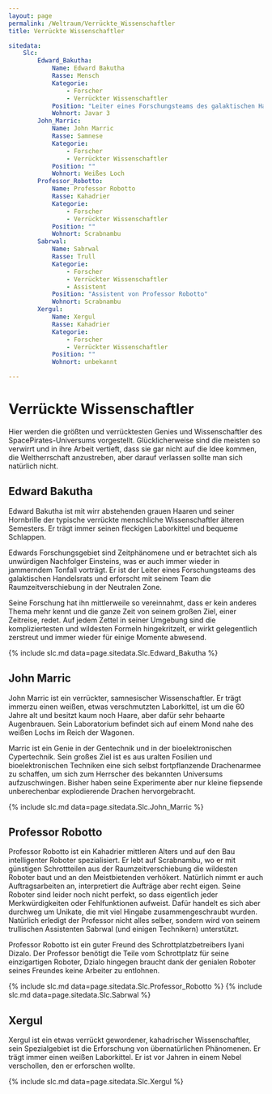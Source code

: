 ```yaml
---
layout: page
permalink: /Weltraum/Verrückte_Wissenschaftler
title: Verrückte Wissenschaftler

sitedata:
    Slc:
        Edward_Bakutha:
            Name: Edward Bakutha
            Rasse: Mensch
            Kategorie:
                - Forscher
                - Verrückter Wissenschaftler
            Position: "Leiter eines Forschungsteams des galaktischen Handelsrats."
            Wohnort: Javar 3
        John_Marric:
            Name: John Marric
            Rasse: Samnese
            Kategorie:
                - Forscher
                - Verrückter Wissenschaftler
            Position: ""
            Wohnort: Weißes Loch
        Professor_Robotto:
            Name: Professor Robotto
            Rasse: Kahadrier
            Kategorie:
                - Forscher
                - Verrückter Wissenschaftler
            Position: ""
            Wohnort: Scrabnambu
        Sabrwal:
            Name: Sabrwal
            Rasse: Trull
            Kategorie:
                - Forscher
                - Verrückter Wissenschaftler
                - Assistent
            Position: "Assistent von Professor Robotto"
            Wohnort: Scrabnambu
        Xergul:
            Name: Xergul
            Rasse: Kahadrier
            Kategorie:
                - Forscher
                - Verrückter Wissenschaftler
            Position: ""
            Wohnort: unbekannt

---
```


# Verrückte Wissenschaftler

Hier werden die größten und verrücktesten Genies und Wissenschaftler des SpacePirates-Universums vorgestellt. Glücklicherweise sind die meisten so verwirrt und in ihre Arbeit vertieft, dass sie gar nicht auf die Idee kommen, die Weltherrschaft anzustreben, aber darauf verlassen sollte man sich natürlich nicht.

## Edward Bakutha

Edward Bakutha ist mit wirr abstehenden grauen Haaren und seiner Hornbrille der typische verrückte menschliche Wissenschaftler älteren Semesters. Er trägt immer seinen fleckigen Laborkittel und bequeme Schlappen.

Edwards Forschungsgebiet sind Zeitphänomene und er betrachtet sich als unwürdigen Nachfolger Einsteins, was er auch immer wieder in jammerndem Tonfall vorträgt. Er ist der Leiter eines Forschungsteams des galaktischen Handelsrats und erforscht mit seinem Team die Raumzeitverschiebung in der Neutralen Zone.

Seine Forschung hat ihn mittlerweile so vereinnahmt, dass er kein anderes Thema mehr kennt und die ganze Zeit von seinem großen Ziel, einer Zeitreise, redet. Auf jedem Zettel in seiner Umgebung sind die kompliziertesten und wildesten Formeln hingekritzelt, er wirkt gelegentlich zerstreut und immer wieder für einige Momente abwesend.

{% include slc.md data=page.sitedata.Slc.Edward_Bakutha %}

## John Marric

John Marric ist ein verrückter, samnesischer Wissenschaftler. Er trägt immerzu einen weißen, etwas verschmutzten Laborkittel, ist um die 60 Jahre alt und besitzt kaum noch Haare, aber dafür sehr behaarte Augenbrauen. Sein Laboratorium befindet sich auf einem Mond nahe des weißen Lochs im Reich der Wagonen.

Marric ist ein Genie in der Gentechnik und in der bioelektronischen Cypertechnik. Sein großes Ziel ist es aus uralten Fosilien und bioelektronischen Techniken eine sich selbst fortpflanzende Drachenarmee zu schaffen, um sich zum Herrscher des bekannten Universums aufzuschwingen. Bisher haben seine Experimente aber nur kleine fiepsende unberechenbar explodierende Drachen hervorgebracht.

{% include slc.md data=page.sitedata.Slc.John_Marric %}

## Professor Robotto

Professor Robotto ist ein Kahadrier mittleren Alters und auf den Bau intelligenter Roboter spezialisiert. Er lebt auf Scrabnambu, wo er mit günstigen Schrottteilen aus der Raumzeitverschiebung die wildesten Roboter baut und an den Meistbietenden verhökert. Natürlich nimmt er auch Auftragsarbeiten an, interpretiert die Aufträge aber recht eigen. Seine Roboter sind leider noch nicht perfekt, so dass eigentlich jeder Merkwürdigkeiten oder Fehlfunktionen aufweist. Dafür handelt es sich aber durchweg um Unikate, die mit viel Hingabe zusammengeschraubt wurden. Natürlich erledigt der Professor nicht alles selber, sondern wird von seinem trullischen Assistenten Sabrwal (und einigen Technikern) unterstützt.

Professor Robotto ist ein guter Freund des Schrottplatzbetreibers Iyani Dizalo. Der Professor benötigt die Teile vom Schrottplatz für seine einzigartigen Roboter, Dzialo hingegen braucht dank der genialen Roboter seines Freundes keine Arbeiter zu entlohnen.

{% include slc.md data=page.sitedata.Slc.Professor_Robotto %}
{% include slc.md data=page.sitedata.Slc.Sabrwal %}

## Xergul

Xergul ist ein etwas verrückt gewordener, kahadrischer Wissenschaftler, sein Spezialgebiet ist die Erforschung von übernatürlichen Phänomenen. Er trägt immer einen weißen Laborkittel. Er ist vor Jahren in einem Nebel verschollen, den er erforschen wollte.

{% include slc.md data=page.sitedata.Slc.Xergul %}
